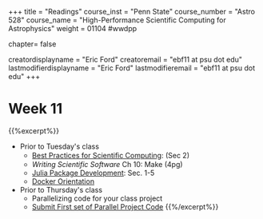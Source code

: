 +++
title = "Readings"
course_inst = "Penn State"
course_number = "Astro 528"
course_name = "High-Performance Scientific Computing for Astrophysics"
weight = 01104  #wwdpp

chapter= false

creatordisplayname = "Eric Ford"
creatoremail = "ebf11 at psu dot edu"
lastmodifierdisplayname = "Eric Ford"
lastmodifieremail = "ebf11 at psu dot edu"
+++


# Week 11
{{%excerpt%}}
- Prior to Tuesday's class
   + [Best Practices for Scientiﬁc Computing](http://arxiv.org/pdf/1210.0530v4.pdf): (Sec 2)
   + _Writing Scientific Software_ Ch 10: Make (4pg)
   + [Julia Package Development](https://julialang.github.io/Pkg.jl/v1/): Sec. 1-5
   + [Docker Orientation](https://docs.docker.com/get-started/)
- Prior to Thursday's class
   + Parallelizing code for your class project
   + [Submit First set of Parallel Project Code](/lessons/week11/project)
{{%/excerpt%}}

